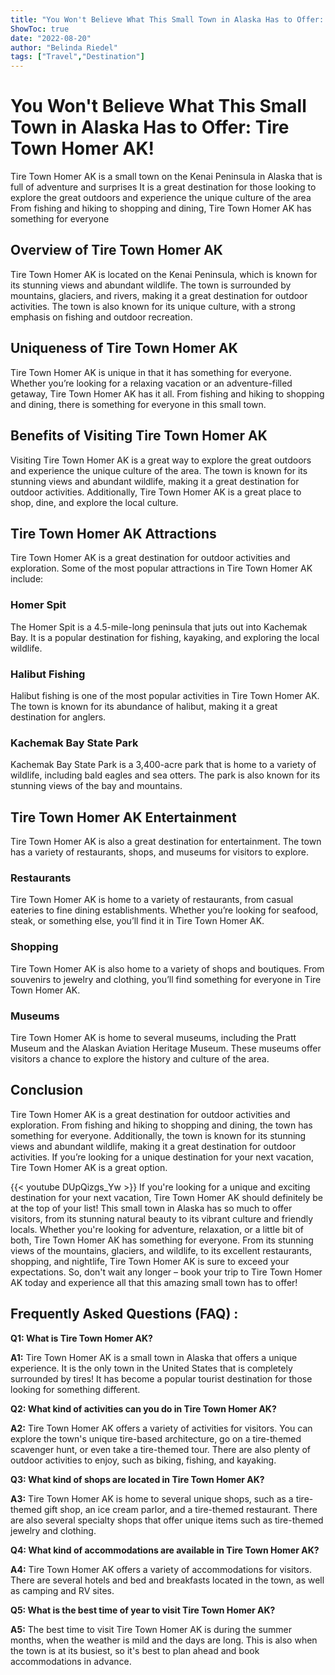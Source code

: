 ```yaml
---
title: "You Won't Believe What This Small Town in Alaska Has to Offer: Tire Town Homer AK!"
ShowToc: true 
date: "2022-08-20"
author: "Belinda Riedel" 
tags: ["Travel","Destination"]
---
```

# You Won't Believe What This Small Town in Alaska Has to Offer: Tire Town Homer AK!

Tire Town Homer AK is a small town on the Kenai Peninsula in Alaska that is full of adventure and surprises It is a great destination for those looking to explore the great outdoors and experience the unique culture of the area From fishing and hiking to shopping and dining, Tire Town Homer AK has something for everyone 

## Overview of Tire Town Homer AK

Tire Town Homer AK is located on the Kenai Peninsula, which is known for its stunning views and abundant wildlife. The town is surrounded by mountains, glaciers, and rivers, making it a great destination for outdoor activities. The town is also known for its unique culture, with a strong emphasis on fishing and outdoor recreation. 

## Uniqueness of Tire Town Homer AK

Tire Town Homer AK is unique in that it has something for everyone. Whether you’re looking for a relaxing vacation or an adventure-filled getaway, Tire Town Homer AK has it all. From fishing and hiking to shopping and dining, there is something for everyone in this small town. 

## Benefits of Visiting Tire Town Homer AK

Visiting Tire Town Homer AK is a great way to explore the great outdoors and experience the unique culture of the area. The town is known for its stunning views and abundant wildlife, making it a great destination for outdoor activities. Additionally, Tire Town Homer AK is a great place to shop, dine, and explore the local culture. 

## Tire Town Homer AK Attractions

Tire Town Homer AK is a great destination for outdoor activities and exploration. Some of the most popular attractions in Tire Town Homer AK include: 

### Homer Spit

The Homer Spit is a 4.5-mile-long peninsula that juts out into Kachemak Bay. It is a popular destination for fishing, kayaking, and exploring the local wildlife. 

### Halibut Fishing

Halibut fishing is one of the most popular activities in Tire Town Homer AK. The town is known for its abundance of halibut, making it a great destination for anglers. 

### Kachemak Bay State Park

Kachemak Bay State Park is a 3,400-acre park that is home to a variety of wildlife, including bald eagles and sea otters. The park is also known for its stunning views of the bay and mountains. 

## Tire Town Homer AK Entertainment

Tire Town Homer AK is also a great destination for entertainment. The town has a variety of restaurants, shops, and museums for visitors to explore. 

### Restaurants

Tire Town Homer AK is home to a variety of restaurants, from casual eateries to fine dining establishments. Whether you’re looking for seafood, steak, or something else, you’ll find it in Tire Town Homer AK. 

### Shopping

Tire Town Homer AK is also home to a variety of shops and boutiques. From souvenirs to jewelry and clothing, you’ll find something for everyone in Tire Town Homer AK. 

### Museums

Tire Town Homer AK is home to several museums, including the Pratt Museum and the Alaskan Aviation Heritage Museum. These museums offer visitors a chance to explore the history and culture of the area. 

## Conclusion 

Tire Town Homer AK is a great destination for outdoor activities and exploration. From fishing and hiking to shopping and dining, the town has something for everyone. Additionally, the town is known for its stunning views and abundant wildlife, making it a great destination for outdoor activities. If you’re looking for a unique destination for your next vacation, Tire Town Homer AK is a great option.

{{< youtube DUpQizgs_Yw >}} 
If you're looking for a unique and exciting destination for your next vacation, Tire Town Homer AK should definitely be at the top of your list! This small town in Alaska has so much to offer visitors, from its stunning natural beauty to its vibrant culture and friendly locals. Whether you're looking for adventure, relaxation, or a little bit of both, Tire Town Homer AK has something for everyone. From its stunning views of the mountains, glaciers, and wildlife, to its excellent restaurants, shopping, and nightlife, Tire Town Homer AK is sure to exceed your expectations. So, don't wait any longer – book your trip to Tire Town Homer AK today and experience all that this amazing small town has to offer!

## Frequently Asked Questions (FAQ) :
**Q1: What is Tire Town Homer AK?**

**A1:** Tire Town Homer AK is a small town in Alaska that offers a unique experience. It is the only town in the United States that is completely surrounded by tires! It has become a popular tourist destination for those looking for something different.

**Q2: What kind of activities can you do in Tire Town Homer AK?**

**A2:** Tire Town Homer AK offers a variety of activities for visitors. You can explore the town's unique tire-based architecture, go on a tire-themed scavenger hunt, or even take a tire-themed tour. There are also plenty of outdoor activities to enjoy, such as biking, fishing, and kayaking.

**Q3: What kind of shops are located in Tire Town Homer AK?**

**A3:** Tire Town Homer AK is home to several unique shops, such as a tire-themed gift shop, an ice cream parlor, and a tire-themed restaurant. There are also several specialty shops that offer unique items such as tire-themed jewelry and clothing. 

**Q4: What kind of accommodations are available in Tire Town Homer AK?**

**A4:** Tire Town Homer AK offers a variety of accommodations for visitors. There are several hotels and bed and breakfasts located in the town, as well as camping and RV sites. 

**Q5: What is the best time of year to visit Tire Town Homer AK?**

**A5:** The best time to visit Tire Town Homer AK is during the summer months, when the weather is mild and the days are long. This is also when the town is at its busiest, so it's best to plan ahead and book accommodations in advance.



